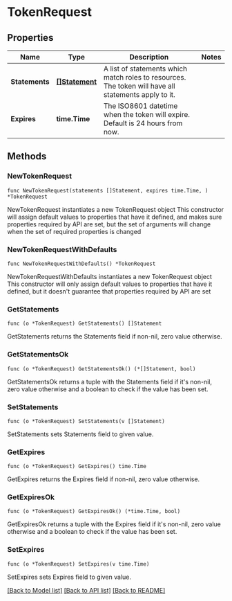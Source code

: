 # TokenRequest

## Properties

Name | Type | Description | Notes
------------ | ------------- | ------------- | -------------
**Statements** | [**[]Statement**](Statement.md) | A list of statements which match roles to resources. The token will have all statements apply to it. | 
**Expires** | **time.Time** | The ISO8601 datetime when the token will expire. Default is 24 hours from now. | 

## Methods

### NewTokenRequest

`func NewTokenRequest(statements []Statement, expires time.Time, ) *TokenRequest`

NewTokenRequest instantiates a new TokenRequest object
This constructor will assign default values to properties that have it defined,
and makes sure properties required by API are set, but the set of arguments
will change when the set of required properties is changed

### NewTokenRequestWithDefaults

`func NewTokenRequestWithDefaults() *TokenRequest`

NewTokenRequestWithDefaults instantiates a new TokenRequest object
This constructor will only assign default values to properties that have it defined,
but it doesn't guarantee that properties required by API are set

### GetStatements

`func (o *TokenRequest) GetStatements() []Statement`

GetStatements returns the Statements field if non-nil, zero value otherwise.

### GetStatementsOk

`func (o *TokenRequest) GetStatementsOk() (*[]Statement, bool)`

GetStatementsOk returns a tuple with the Statements field if it's non-nil, zero value otherwise
and a boolean to check if the value has been set.

### SetStatements

`func (o *TokenRequest) SetStatements(v []Statement)`

SetStatements sets Statements field to given value.


### GetExpires

`func (o *TokenRequest) GetExpires() time.Time`

GetExpires returns the Expires field if non-nil, zero value otherwise.

### GetExpiresOk

`func (o *TokenRequest) GetExpiresOk() (*time.Time, bool)`

GetExpiresOk returns a tuple with the Expires field if it's non-nil, zero value otherwise
and a boolean to check if the value has been set.

### SetExpires

`func (o *TokenRequest) SetExpires(v time.Time)`

SetExpires sets Expires field to given value.



[[Back to Model list]](../README.md#documentation-for-models) [[Back to API list]](../README.md#documentation-for-api-endpoints) [[Back to README]](../README.md)


